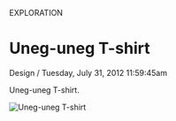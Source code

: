 <p class="type">EXPLORATION</p>

# Uneg-uneg T-shirt

<p class="meta">Design  /  Tuesday, July 31, 2012 11:59:45am</p>

Uneg-uneg T-shirt.

![Uneg-uneg T-shirt](https://farooq-agent.web.app/assets/images/works/details/63-uneg-uneg-t-shirt/i54.png)
